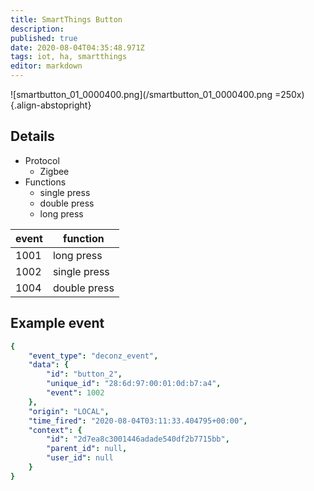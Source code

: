 ```yaml
---
title: SmartThings Button
description: 
published: true
date: 2020-08-04T04:35:48.971Z
tags: iot, ha, smartthings
editor: markdown
---
```


![smartbutton_01_0000400.png](/smartbutton_01_0000400.png =250x){.align-abstopright}

## Details
- Protocol
  - Zigbee
- Functions
  - single press
  - double press
  - long press
  
| event | function
| ----  | -----------
| 1001  | long press
| 1002  | single press
| 1004  | double press


## Example event
```yaml
{
    "event_type": "deconz_event",
    "data": {
        "id": "button_2",
        "unique_id": "28:6d:97:00:01:0d:b7:a4",
        "event": 1002
    },
    "origin": "LOCAL",
    "time_fired": "2020-08-04T03:11:33.404795+00:00",
    "context": {
        "id": "2d7ea8c3001446adade540df2b7715bb",
        "parent_id": null,
        "user_id": null
    }
}
```

